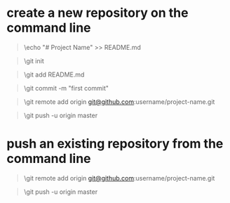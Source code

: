 # create a new repository on the command line

> \echo "# Project Name" >> README.md

> \git init

> \git add README.md

> \git commit -m "first commit"

> \git remote add origin git@github.com:username/project-name.git

> \git push -u origin master

# push an existing repository from the command line

> \git remote add origin git@github.com:username/project-name.git

> \git push -u origin master
